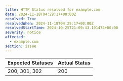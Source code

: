 ```yaml
---
title: HTTP Status resolved for example.com
date: 2024-11-18T04:29:17+00:00Z
resolved: True
resolvedWhen: 2024-11-18T04:29:17+00:00Z
resolvedStartTime: 2024-10-25T21:09:43.191474+00:00
severity: notice
affected:
  - example.com
section: issue
---
```


| Expected Statuses | Actual Status  |
|-------------------|----------------|
| 200, 301, 302 | 200 |
